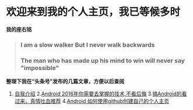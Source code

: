 # 欢迎来到我的个人主页，我已等候多时
**我的座右铭**
>### **I am a slow walker But I never walk backwards**
>### **The man who has made up his mind to win will never say "impossible"**

**整理下我在“头条号”发布的几篇文章，方便以后查阅**

1. [自我介绍](http://toutiao.com/i6283070968847925761/)
2.[Android 2016年你需要去掌握的技术,不看后悔](http://toutiao.com/i6283329584586818049/)
3.[搞Android的看过来，真情吐血推荐](http://toutiao.com/i6283624772974674434/)
4.[Android 如何使用github创建自己的个人主页](http://toutiao.com/i6283998263670473217/)



